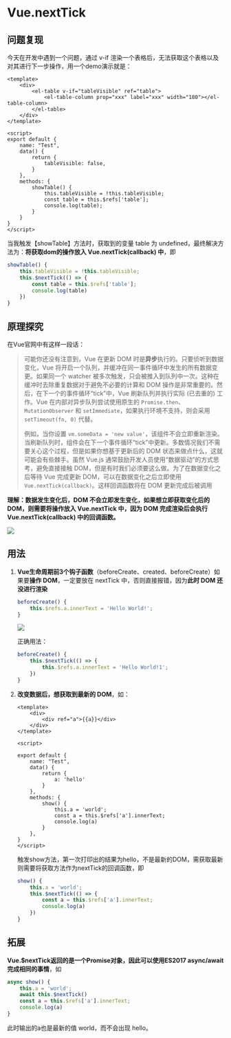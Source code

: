# Vue.nextTick

## 问题复现

今天在开发中遇到一个问题，通过 v-if 渲染一个表格后，无法获取这个表格以及对其进行下一步操作，用一个demo演示就是：

```vue
<template>
    <div>
        <el-table v-if="tableVisible" ref="table">
            <el-table-column prop="xxx" label="xxx" width="180"></el-table-column>
        </el-table>
    </div>
</template>

<script>
export default {
    name: "Test",
    data() {
        return {
            tableVisible: false,
        }
    },
    methods: {
        showTable() {
            this.tableVisible = !this.tableVisible;
            const table = this.$refs['table'];
            console.log(table);
        }
    }
}
</script>
```

当我触发【showTable】方法时，获取到的变量 table 为 undefined，最终解决方法为：**将获取dom的操作放入 Vue.nextTick(callback) 中**，即

```javascript
showTable() {
    this.tableVisible = !this.tableVisible;
    this.$nextTick(() => {
        const table = this.$refs['table'];
        console.log(table)
    })
}
```

## 原理探究

在Vue官网中有这样一段话：

> 可能你还没有注意到，Vue 在更新 DOM 时是**异步**执行的。只要侦听到数据变化，Vue 将开启一个队列，并缓冲在同一事件循环中发生的所有数据变更。如果同一个 watcher 被多次触发，只会被推入到队列中一次。这种在缓冲时去除重复数据对于避免不必要的计算和 DOM 操作是非常重要的。然后，在下一个的事件循环“tick”中，Vue 刷新队列并执行实际 (已去重的) 工作。Vue 在内部对异步队列尝试使用原生的 `Promise.then`、`MutationObserver` 和 `setImmediate`，如果执行环境不支持，则会采用 `setTimeout(fn, 0)` 代替。
>
> 例如，当你设置 `vm.someData = 'new value'`，该组件不会立即重新渲染。当刷新队列时，组件会在下一个事件循环“tick”中更新。多数情况我们不需要关心这个过程，但是如果你想基于更新后的 DOM 状态来做点什么，这就可能会有些棘手。虽然 Vue.js 通常鼓励开发人员使用“数据驱动”的方式思考，避免直接接触 DOM，但是有时我们必须要这么做。为了在数据变化之后等待 Vue 完成更新 DOM，可以在数据变化之后立即使用 `Vue.nextTick(callback)`。这样回调函数将在 DOM 更新完成后被调用

**理解：数据发生变化后，DOM 不会立即发生变化，如果想立即获取变化后的 DOM，则需要将操作放入 Vue.nextTick 中，因为 DOM 完成渲染后会执行 Vue.nextTick(callback) 中的回调函数。**

![](https://picgo-1304850123.cos.ap-guangzhou.myqcloud.com/image-20220925215142085.png)

## 用法

1. **Vue生命周期前3个钩子函数**（beforeCreate、created、beforeCreate）如果要**操作 DOM**，一定要放在 nextTick 中，否则直接报错，因为**此时 DOM 还没进行渲染**

   ```javascript
   beforeCreate() {
       this.$refs.a.innerText = 'Hello World!';
   }
   ```

   ![](https://picgo-1304850123.cos.ap-guangzhou.myqcloud.com/image-20220925215147310.png)

   正确用法：

   ```javascript
   beforeCreate() {
       this.$nextTick(() => {
           this.$refs.a.innerText = 'Hello World!1';
       })
   }
   ```

2. **改变数据后，想获取到最新的 DOM**，如：

   ```vue
   <template>
       <div>
           <div ref="a">{{a}}</div>
       </div>
   </template>
   
   <script>
   
   export default {
       name: "Test",
       data() {
           return {
               a: 'hello'
           }
       },
       methods: {
           show() {
               this.a = 'world';
               const a = this.$refs['a'].innerText;
               console.log(a)
           }
       },
   }
   </script>
   ```

   触发show方法，第一次打印出的结果为hello，不是最新的DOM，需获取最新则需要将获取方法作为nextTick的回调函数，即

   ```javascript
   show() {
       this.a = 'world';
       this.$nextTick(() => {
           const a = this.$refs['a'].innerText;
           console.log(a)
       })
   }
   ```

## 拓展

**Vue.$nextTick返回的是一个Promise对象，因此可以使用ES2017 async/await完成相同的事情**，如

```javascript
async show() {
    this.a = 'world';
    await this.$nextTick()
    const a = this.$refs['a'].innerText;
    console.log(a)
}
```

此时输出的a也是最新的值 world，而不会出现 hello。

